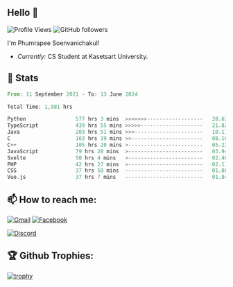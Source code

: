
<h2>Hello 👋</h2> 

![Profile Views](https://komarev.com/ghpvc/?username=Homiez09&label=Profile%20views&color=0e75b6&style=flat)
![GitHub followers](https://img.shields.io/github/followers/HomieZ09.svg?style=social&label=Follow)


I'm Phumrapee Soenvanichakul!

- <i>Currently:</i> CS Student at Kasetsart University.

<h2>👀 Stats</h2>

<!--START_SECTION:waka-->

```rust
From: 11 September 2021 - To: 13 June 2024

Total Time: 1,981 hrs

Python                577 hrs 3 mins  >>>>>>>------------------   28.62 %
TypeScript            439 hrs 55 mins >>>>>--------------------   21.82 %
Java                  203 hrs 51 mins >>>----------------------   10.11 %
C                     163 hrs 19 mins >>-----------------------   08.10 %
C++                   105 hrs 20 mins >------------------------   05.22 %
JavaScript            79 hrs 28 mins  >------------------------   03.94 %
Svelte                50 hrs 4 mins   >------------------------   02.48 %
PHP                   42 hrs 27 mins  >------------------------   02.11 %
CSS                   37 hrs 59 mins  -------------------------   01.88 %
Vue.js                37 hrs 7 mins   -------------------------   01.84 %
```

<!--END_SECTION:waka-->

<h2>📫 How to reach me:</h2>

<a href="mailto:phumrapeesoen1@gmail.com">![Gmail](https://img.shields.io/badge/Gmail-D14836?style=for-the-badge&logo=gmail&logoColor=white)</a> 
<a href="https://web.facebook.com/phumrapee.soenvanichakul.3/">![Facebook](https://img.shields.io/badge/Facebook-4267B2?style=for-the-badge&logo=facebook&logoColor=white)</a>

<a href="https://discord.gg/EWnAEUtFVm">![Discord](https://discord.c99.nl/widget/theme-1/297740667784921089.png)</a> 

<h2>🏆 Github Trophies:</h2>

[![trophy](https://github-profile-trophy.vercel.app/?username=Homiez09&theme=discord&row=1)](https://github.com/ryo-ma/github-profile-trophy)
